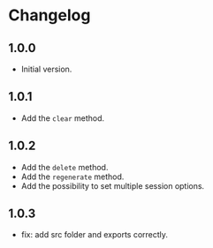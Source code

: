 # Changelog

## 1.0.0

- Initial version.

## 1.0.1

- Add the `clear` method.

## 1.0.2

- Add the `delete` method.
- Add the `regenerate` method.
- Add the possibility to set multiple session options.

## 1.0.3

- fix: add src folder and exports correctly.

